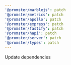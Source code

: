 ```yaml
---
'@promster/marblejs': patch
'@promster/metrics': patch
'@promster/apollo': patch
'@promster/express': patch
'@promster/fastify': patch
'@promster/hapi': patch
'@promster/server': patch
'@promster/types': patch
---
```


Update dependencies
